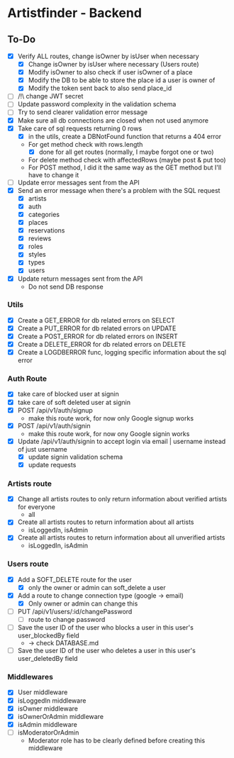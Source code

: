 # Artistfinder - Backend

## To-Do

- [x] Verify ALL routes, change isOwner by isUser when necessary
  - [x] Change isOwner by isUser where necessary (Users route) 
  - [x] Modify isOwner to also check if user isOwner of a place
  - [x] Modify the DB to be able to store the place id a user is owner of
  - [x] Modify the token sent back to also send place_id
- [ ] /!\ change JWT secret
- [ ] Update password complexity in the validation schema
- [ ] Try to send clearer validation error message
- [x] Make sure all db connections are closed when not used anymore
- [x] Take care of sql requests returning 0 rows
  - [x] in the utils, create a DBNotFound function that returns a 404 error
  - For get method check with rows.length
    - [x] done for all get routes (normally, I maybe forgot one or two)
  - For delete method check with affectedRows (maybe post & put too)
  - For POST method, I did it the same way as the GET method but I'll have to change it 
- [ ] Update error messages sent from the API
- [x] Send an error message when there's a problem with the SQL request
  - [x] artists
  - [x] auth
  - [x] categories
  - [x] places
  - [x] reservations
  - [x] reviews
  - [x] roles
  - [x] styles
  - [x] types
  - [x] users
- [x] Update return messages sent from the API
  - Do not send DB response

### Utils

- [x] Create a GET_ERROR for db related errors on SELECT
- [x] Create a PUT_ERROR for db related errors on UPDATE
- [x] Create a POST_ERROR for db related errors on INSERT
- [x] Create a DELETE_ERROR for db related errors on DELETE
- [x] Create a LOGDBERROR func, logging specific information about the sql error

### Auth Route

- [x] take care of blocked user at signin
- [x] take care of soft deleted user at signin
- [x] POST /api/v1/auth/signup
  - make this route work, for now only Google signup works
- [x] POST /api/v1/auth/signin
  - make this route work, for now ony Google signin works
- [x] Update /api/v1/auth/signin to accept login via email | username instead of just username
  - [x] update signin validation schema
  - [x] update requests

### Artists route

- [x] Change all artists routes to only return information about verified artists for everyone
  - all
- [x] Create all artists routes to return information about all artists
  - isLoggedIn, isAdmin
- [x] Create all artists routes to return information about all unverified artists
  - isLoggedIn, isAdmin

### Users route

- [x] Add a SOFT_DELETE route for the user
  - [x] only the owner or admin can soft_delete a user
- [x] Add a route to change connection type (google -> email)
  - [x] Only owner or admin can change this
- [ ] PUT /api/v1/users/:id/changePassword
  - [ ] route to change password
- [ ] Save the user ID of the user who blocks a user in this user's user_blockedBy field
  - -> check DATABASE.md
- [ ] Save the user ID of the user who deletes a user in this user's user_deletedBy field

### Middlewares

- [x] User middleware
- [x] isLoggedIn middleware
- [x] isOwner middleware
- [x] isOwnerOrAdmin middleware
- [x] isAdmin middleware
- [ ] isModeratorOrAdmin
  - Moderator role has to be clearly defined before creating this middleware